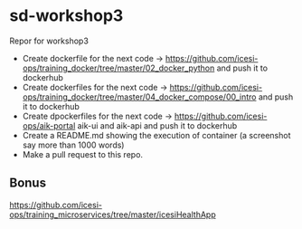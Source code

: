 # sd-workshop3
Repor for workshop3
- Create dockerfile for the next code -> https://github.com/icesi-ops/training_docker/tree/master/02_docker_python and push it to dockerhub
- Create dockerfiles for the next code -> https://github.com/icesi-ops/training_docker/tree/master/04_docker_compose/00_intro and push it to dockerhub
- Create dpockerfiles for the next code -> https://github.com/icesi-ops/aik-portal aik-ui and aik-api and push it to dockerhub
- Create a README.md showing the execution of container (a screenshot say more than 1000 words)
- Make a pull request to this repo.

## Bonus
https://github.com/icesi-ops/training_microservices/tree/master/icesiHealthApp
